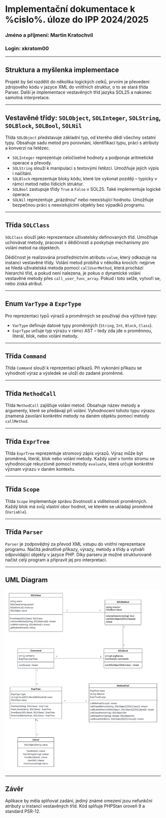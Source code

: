 # Implementační dokumentace k %cislo%. úloze do IPP 2024/2025
### Jméno a příjmení: Martin Kratochvíl
### Login: xkratom00

---

## Struktura a myšlenka implementace

Projekt by šel rozdělit do několika logických celků, prvním je převedení zdrojového kódu v jazyce XML do vnitřních struktur, o to se stará třída Parser. Další je implementace vestavěných tříd jazyka SOL25 a nakonec samotná interpretace.

---

## Vestavěné třídy: `SOLObject`, `SOLInteger`, `SOLString`, `SOLBlock`, `SOLBool`, `SOLNil`

Třída `SOLObject` představuje základní typ, od kterého dědí všechny ostatní typy. Obsahuje sadu metod pro porovnání, identifikaci typu, práci s atributy a konverzi na řetězec.

- `SOLInteger` reprezentuje celočíselné hodnoty a podporuje aritmetické operace a převody.
- `SOLString` slouží k manipulaci s textovými řetězci. Umožňuje jejich výpis i načítání.
- `SOLBlock` reprezentuje bloky kódu, které lze vykonat později – typicky v rámci metod nebo řídicích struktur.
- `SOLBool` zastupuje třídy `True` a `False` v SOL25. Také implementuje logické operace.
- `SOLNil` reprezentuje „prázdnou“ nebo neexistující hodnotu. Umožňuje bezpečnou práci s neexistujícími objekty bez výpadků programu.

---

## Třída `SOLClass`

`SOLClass` slouží jako reprezentace uživatelsky definovaných tříd. Umožňuje uchovávat metody, pracovat s dědičností a poskytuje mechanismy pro volání metod na objektech.

Dědičnost je realizována prostřednictvím atributu `value`, který odkazuje na instanci vestavěné třídy. Volání metod probíhá v několika krocích: nejprve se hledá uživatelská metoda pomocí `callUserMethod`, která prochází hierarchii tříd, a pokud není nalezena, je pokus o dynamické volání vestavěné metody přes `call_user_func_array`. Pokud i toto selže, vytvoří se, nebo získá atribut.

---

## Enum `VarType` a `ExprType`

Pro reprezentaci typů výrazů a proměnných se používají dva výčtové typy:

- `VarType` definuje datové typy proměnných (`String`, `Int`, `Block`, `Class`).
- `ExprType` určuje typ výrazu v rámci AST – tedy zda jde o proměnnou, literál, blok, nebo volání metody.

---

## Třída `Command`

Třída `Command` slouží k reprezentaci příkazů. Při vykonání příkazu se vyhodnotí výraz a výsledek se uloží do zadané proměnné.

---

## Třída `MethodCall`

Třída `MethodCall` zajišťuje volání metod. Obsahuje název metody a argumenty, které se předávají při volání. Vyhodnocení tohoto typu výrazu znamená zavolání konkrétní metody na daném objektu pomocí metody `callMethod`.

---

## Třída `ExprTree`

Třída `ExprTree` reprezentuje stromový zápis výrazů. Výraz může být proměnná, literál, blok nebo volání metody. Každý uzel v tomto stromu se vyhodnocuje rekurzivně pomocí metody `evaluate`, která určuje konkrétní význam výrazu v daném kontextu.

---

## Třída `Scope`

Třída `Scope` implementuje správu životnosti a viditelnosti proměnných. Každý blok má svůj vlastní obor hodnot, ve kterém se ukládají proměnné (`Variable`).

---

## Třída `Parser`

`Parser` je zodpovědný za převod XML vstupu do vnitřní reprezentace programu. Načítá jednotlivé příkazy, výrazy, metody a třídy a vytváří odpovídající objekty v jazyce PHP. Díky parseru je možné strukturovaně načíst celý program a připravit jej pro interpretaci.

---

## UML Diagram

![Diagram se neporařilo načíst](Images/UML_diagram.png)

---

## Závěr

Aplikace by měla splňovat zadání, jediný známé omezení jsou nefunkční atributy u instancí vestavěných tříd. Kód splňuje PHPStan úroveň 9 a standard PSR-12.
